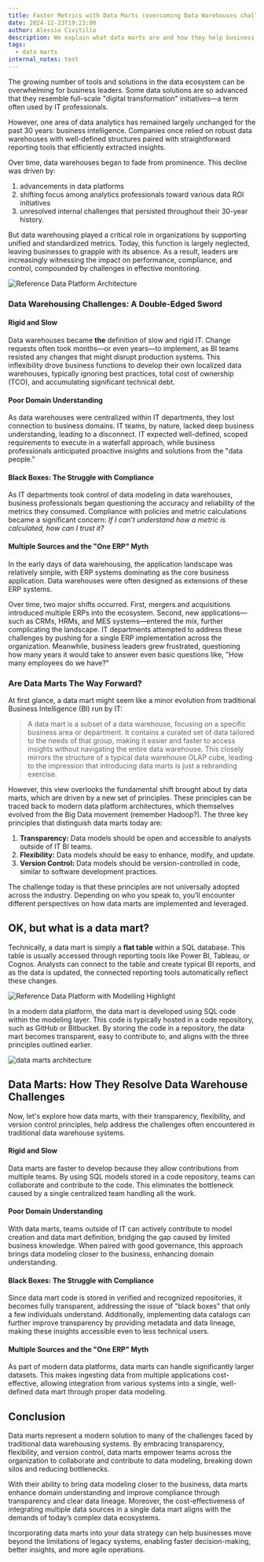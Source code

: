 ```yaml
---
title: Faster Metrics with Data Marts (overcoming Data Warehouses challenges)
date: 2024-12-23T19:23:00
author: Alessio Civitillo
description: We explain what data marts are and how they help business leaders in managing their company performance by having faster and better metrics. We start by giving a short history of data warehousing and the typical challenges, and then move over to explain data marts and how they can help companies get better metrics today.
tags:
  - data marts
internal_notes: test
---
```

The growing number of tools and solutions in the data ecosystem can be overwhelming for business leaders. Some data solutions are so advanced that they resemble full-scale "digital transformation" initiatives—a term often used by IT professionals.

However, one area of data analytics has remained largely unchanged for the past 30 years: business intelligence. Companies once relied on robust data warehouses with well-defined structures paired with straightforward reporting tools that efficiently extracted insights.

Over time, data warehouses began to fade from prominence. This decline was driven by:

1. advancements in data platforms
2. shifting focus among analytics professionals toward various data ROI initiatives
3. unresolved internal challenges that persisted throughout their 30-year history.

But data warehousing played a critical role in organizations by supporting unified and standardized metrics. Today, this function is largely neglected, leaving businesses to grapple with its absence. As a result, leaders are increasingly witnessing the impact on performance, compliance, and control, compounded by challenges in effective monitoring.

![Reference Data Platform Architecture](/src/assets/images/productized_data_platform_program_1.png "Typical Modern Data Platform Architecture")

### Data Warehousing Challenges: A Double-Edged Sword  

#### Rigid and Slow  

Data warehouses became **the** definition of slow and rigid IT. Change requests often took months—or even years—to implement, as BI teams resisted any changes that might disrupt production systems. This inflexibility drove business functions to develop their own localized data warehouses, typically ignoring best practices, total cost of ownership (TCO), and accumulating significant technical debt.  

#### Poor Domain Understanding  

As data warehouses were centralized within IT departments, they lost connection to business domains. IT teams, by nature, lacked deep business understanding, leading to a disconnect. IT expected well-defined, scoped requirements to execute in a waterfall approach, while business professionals anticipated proactive insights and solutions from the "data people."  

#### Black Boxes: The Struggle with Compliance  

As IT departments took control of data modeling in data warehouses, business professionals began questioning the accuracy and reliability of the metrics they consumed. Compliance with policies and metric calculations became a significant concern: _If I can’t understand how a metric is calculated, how can I trust it?_

#### Multiple Sources and the "One ERP" Myth  

In the early days of data warehousing, the application landscape was relatively simple, with ERP systems dominating as the core business application. Data warehouses were often designed as extensions of these ERP systems.  

Over time, two major shifts occurred. First, mergers and acquisitions introduced multiple ERPs into the ecosystem. Second, new applications—such as CRMs, HRMs, and MES systems—entered the mix, further complicating the landscape. IT departments attempted to address these challenges by pushing for a single ERP implementation across the organization. Meanwhile, business leaders grew frustrated, questioning how many years it would take to answer even basic questions like, "How many employees do we have?"  

### Are Data Marts The Way Forward?

At first glance, a data mart might seem like a minor evolution from traditional Business Intelligence (BI) run by IT:

> A data mart is a subset of a data warehouse, focusing on a specific business area or department. It contains a curated set of data tailored to the needs of that group, making it easier and faster to access insights without navigating the entire data warehouse. This closely mirrors the structure of a typical data warehouse OLAP cube, leading to the impression that introducing data marts is just a rebranding exercise.

However, this view overlooks the fundamental shift brought about by data marts, which are driven by a new set of principles. These principles can be traced back to modern data platform architectures, which themselves evolved from the Big Data movement (remember Hadoop?). The three key principles that distinguish data marts today are:

1. **Transparency:** Data models should be open and accessible to analysts outside of IT BI teams.
2. **Flexibility:** Data models should be easy to enhance, modify, and update.
3. **Version Control:** Data models should be version-controlled in code, similar to software development practices.

The challenge today is that these principles are not universally adopted across the industry. Depending on who you speak to, you’ll encounter different perspectives on how data marts are implemented and leveraged.

## OK, but what is a data mart?

Technically, a data mart is simply a **flat table** within a SQL database. This table is usually accessed through reporting tools like Power BI, Tableau, or Cognos. Analysts can connect to the table and create typical BI reports, and as the data is updated, the connected reporting tools automatically reflect these changes.

![Reference Data Platform with Modelling Highlight](/src/assets/images/productized_data_platform_program_2.png "Models Inside a Data Platform")

In a modern data platform, the data mart is developed using SQL code within the modeling layer. This code is typically hosted in a code repository, such as GitHub or Bitbucket. By storing the code in a repository, the data mart becomes transparent, easy to contribute to, and aligns with the three principles outlined earlier.

![data marts architecture](/src/assets/images/unified_metrics-1.png "From Data Sources, Marts and Insights & Metrics")

## Data Marts: How They Resolve Data Warehouse Challenges

Now, let's explore how data marts, with their transparency, flexibility, and version control principles, help address the challenges often encountered in traditional data warehouse systems.

#### Rigid and Slow

Data marts are faster to develop because they allow contributions from multiple teams. By using SQL models stored in a code repository, teams can collaborate and contribute to the code. This eliminates the bottleneck caused by a single centralized team handling all the work.

#### Poor Domain Understanding

With data marts, teams outside of IT can actively contribute to model creation and data mart definition, bridging the gap caused by limited business knowledge. When paired with good governance, this approach brings data modeling closer to the business, enhancing domain understanding.

#### Black Boxes: The Struggle with Compliance

Since data mart code is stored in verified and recognized repositories, it becomes fully transparent, addressing the issue of "black boxes" that only a few individuals understand. Additionally, implementing data catalogs can further improve transparency by providing metadata and data lineage, making these insights accessible even to less technical users.

#### Multiple Sources and the "One ERP" Myth

As part of modern data platforms, data marts can handle significantly larger datasets. This makes ingesting data from multiple applications cost-effective, allowing integration from various systems into a single, well-defined data mart through proper data modeling.

## Conclusion

Data marts represent a modern solution to many of the challenges faced by traditional data warehousing systems. By embracing transparency, flexibility, and version control, data marts empower teams across the organization to collaborate and contribute to data modeling, breaking down silos and reducing bottlenecks.

With their ability to bring data modeling closer to the business, data marts enhance domain understanding and improve compliance through transparency and clear data lineage. Moreover, the cost-effectiveness of integrating multiple data sources in a single data mart aligns with the demands of today’s complex data ecosystems.

Incorporating data marts into your data strategy can help businesses move beyond the limitations of legacy systems, enabling faster decision-making, better insights, and more agile operations.
